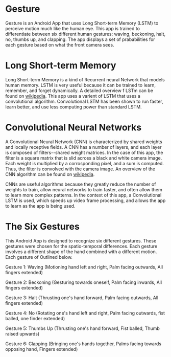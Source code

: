 # Gesture
Gesture is an Android App that uses Long Short-term Memory (LSTM) to perceive motion much like the human eye. This app is trained to differentiate between six different human gestures: waving, beckoning, halt, no, thumbs up, and clapping. The app displays a set of prababilities for each gesture based on what the front camera sees.

# Long Short-term Memory
Long Short-term Memory is a kind of Recurrent neural Network that models human memory. LSTM is very useful because it can be trained to learn, remember, and forget dynamically. A detailed overview f LSTm can be found on <a href="https://en.wikipedia.org/wiki/Long_short-term_memory">wikipedia</a>. This app uses a varient of LSTM that uses a convolutional algorithm. Convolutional LSTM has been shown to run faster, learn better, and use less computing power than standard LSTM.

# Convolutional Neural Networks
A Convolutional Neural Network (CNN) is characterized by shared weights and locally receptive fields. A CNN has a number of layers, and each layer is composed of filters--shared weight matrices. In the case of this app, the filter is a square matrix that is slid across a black and white camera image. Each weight is multiplied by a corrosponding pixel, and a sum is computed. Thus, the filter is convolved with the camera image. An overview of the CNN algorithm can be found on <a href="https://en.wikipedia.org/wiki/Convolutional_neural_network">wikipedia</a>.

CNNs are useful algorithms because they greatly reduce the number of weights to train, allow neural networks to train faster, and often allow them to learn more complex patterns. In the context of this app, a Convolutional LSTM is used, which speeds up video frame processing, and allows the app to learn as the app is being used.

# The Six Gestures
This Android App is designed to recognize six different gestures. These gestures were chosen for the spatio-temporal differences. Each gesture involves a different shape of the hand combined with a different motion. Each gesture of Outlined below.

Gesture 1: Waving (Motioning hand left and right, Palm facing outwards, All fingers extended)

Gesture 2: Beckoning (Gesturing towards oneself, Palm facing inwards, All fingers extended)

Gesture 3: Halt (Thrusting one's hand forward, Palm facing outwards, All fingers extended)

Gesture 4: No (Rotating one's hand left and right, Palm facing outwards, fist balled, one finder extended)

Gesture 5: Thumbs Up (Thrusting one's hand forward, Fist balled, Thumb raised upwards)

Gesture 6: Clapping (Bringing one's hands together, Palms facing towards opposing hand, Fingers extended)
